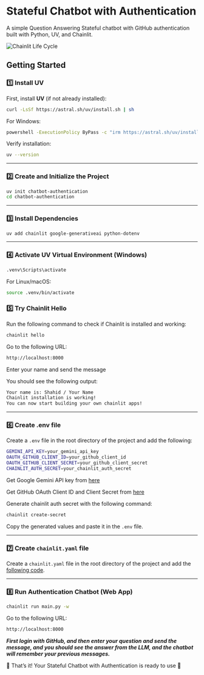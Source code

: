 # Stateful Chatbot with Authentication

A simple Question Answering Stateful chatbot with GitHub authentication built with Python, UV, and Chainlit.

![Chainlit Life Cycle](./assets/chainlit_life_cycle.webp)

## Getting Started

### 1️⃣ Install UV

First, install **UV** (if not already installed):

```sh
curl -LsSf https://astral.sh/uv/install.sh | sh
```

For Windows:

```sh
powershell -ExecutionPolicy ByPass -c "irm https://astral.sh/uv/install.ps1 | iex"
```

Verify installation:

```sh
uv --version
```

---

### 2️⃣ Create and Initialize the Project

```sh
uv init chatbot-authentication
cd chatbot-authentication
```

---

### 3️⃣ Install Dependencies

```sh
uv add chainlit google-generativeai python-dotenv
```

---

### 4️⃣ Activate UV Virtual Environment (Windows)

```sh
.venv\Scripts\activate
```

For Linux/macOS:

```sh
source .venv/bin/activate
```

### 5️⃣ Try Chainlit Hello

Run the following command to check if Chainlit is installed and working:

```sh
chainlit hello
```

Go to the following URL:

```sh
http://localhost:8000
```

Enter your name and send the message

You should see the following output:

```sh
Your name is: Shahid / Your Name
Chainlit installation is working!
You can now start building your own chainlit apps!
```

---

### 6️⃣ Create .env file

Create a `.env` file in the root directory of the project and add the following:

```sh
GEMINI_API_KEY=your_gemini_api_key
OAUTH_GITHUB_CLIENT_ID=your_github_client_id
OAUTH_GITHUB_CLIENT_SECRET=your_github_client_secret
CHAINLIT_AUTH_SECRET=your_chainlit_auth_secret
```

Get Google Gemini API key from [here](https://aistudio.google.com/app/apikey)

Get GitHub OAuth Client ID and Client Secret from [here](https://github.com/settings/applications)

Generate chainlit auth secret with the following command:

```sh
chainlit create-secret
```

Copy the generated values and paste it in the `.env` file.

---

### 7️⃣ Create `chainlit.yaml` file

Create a `chainlit.yaml` file in the root directory of the project and add the [following code](https://github.com/AsharibAli/ramadan-coding-nights/blob/main/15_stateful_chatbot_authentication/chainlit.yaml).

---

### 8️⃣ Run Authentication Chatbot (Web App)

```sh
chainlit run main.py -w
```

Go to the following URL:

```sh
http://localhost:8000
```

***First login with GitHub, and then enter your question and send the message, and you should see the answer from the LLM, and the chatbot will remember your previous messages.***

🎉 That’s it! Your Stateful Chatbot with Authentication is ready to use 🚀
